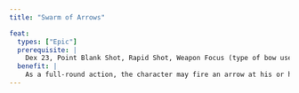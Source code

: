 ```yaml
---
title: "Swarm of Arrows"

feat:
  types: ["Epic"]
  prerequisite: |
    Dex 23, Point Blank Shot, Rapid Shot, Weapon Focus (type of bow used).
  benefit: |
    As a full-round action, the character may fire an arrow at his or her full base attack bonus at each opponent within 30 feet.
---
```

